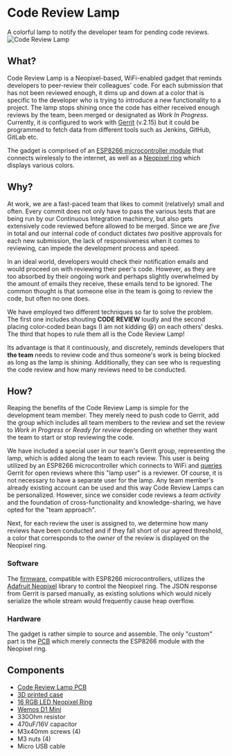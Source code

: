 # Code Review Lamp
A colorful lamp to notify the developer team for pending code reviews.
![Code Review Lamp](https://i.imgur.com/V9rwpnD.jpg)

## What?
Code Review Lamp is a Neopixel-based, WiFi-enabled gadget that reminds developers to peer-review their colleagues' code. For each submission that has not been reviewed enough, it dims up and down at a color that is specific to the developer who is trying to introduce a new functionality to a project. The lamp stops shining once the code has either received enough reviews by the team, been merged or designated as *Work In Progress*. Currently, it is configured to work with [Gerrit](https://www.gerritcodereview.com/) (v.2.15) but it could be programmed to fetch data from different tools such as Jenkins, GitHub, GitLab etc.

The gadget is comprised of an [ESP8266 microcontroller module](https://wiki.wemos.cc/products:d1:d1_mini) that connects wirelessly to the internet, as well as a [Neopixel ring](https://www.adafruit.com/product/1463) which displays various colors.

## Why?
At work, we are a fast-paced team that likes to commit (relatively) small and often. Every commit does not only have to pass the various tests that are being run by our Continuous Integration machinery, but also gets extensively code reviewed before allowed to be merged. Since we are *five* in total and our internal code of conduct dictates *two* positive approvals for each new submission, the lack of responsiveness when it comes to reviewing, can impede the development process and speed.

In an ideal world, developers would check their notification emails and would proceed on with reviewing their peer's code. However, as they are too absorbed by their ongoing work and perhaps slightly overwhelmed by the amount of emails they receive, these emails tend to be ignored. The common thought is that someone else in the team is going to review the code, but often no one does.

We have employed two different techniques so far to solve the problem. The first one includes shouting **CODE REVIEW** loudly and the second placing color-coded bean bags (I am not kidding :laughing:) on each others' desks. The third that hopes to rule them all is the Code Review Lamp!

Its advantage is that it continuously, and discretely, reminds developers that **the team** needs to review code and thus someone's work is being blocked as long as the lamp is shining. Additionally, they can see who is requesting the code review and how many reviews need to be conducted.

## How?
Reaping the benefits of the Code Review Lamp is simple for the development team member. They merely need to push code to Gerrit, add the group which includes all team members to the review and set the review to *Work in Progress* or *Ready for review* depending on whether they want the team to start or stop reviewing the code.

We have included a special user in our team's Gerrit group, representing the lamp, which is added along the team to each review. This user is being utilized by an ESP8266 microcontroller which connects to WiFi and [queries](https://gerrit-review.googlesource.com/Documentation/rest-api-changes.html) Gerrit for open reviews where this "lamp user" is a reviewer. Of course, it is not necessary to have a separate user for the lamp. Any team member's already existing account can be used and this way Code Review Lamps can be personalized. However, since we consider code reviews a *team activity* and the foundation of cross-functionality and knowledge-sharing, we have opted for the "team approach".

Next, for each review the user is assigned to, we determine how many reviews have been conducted and if they fall short of our agreed threshold, a color that corresponds to the *owner* of the review is displayed on the Neopixel ring.

### Software
The [firmware](https://github.com/platisd/code-review-lamp/blob/master/firmware/gerrit_watcher/gerrit_watcher.ino), compatible with ESP8266 microcontrollers, utilizes the [Adafruit Neopixel](https://github.com/adafruit/Adafruit_NeoPixel) library to control the Neopixel ring. The JSON response from Gerrit is parsed manually, as existing solutions which would nicely serialize the whole stream would frequently cause heap overflow.

### Hardware
The gadget is rather simple to source and assemble. The only "custom" part is the [PCB](https://github.com/platisd/code-review-lamp/tree/master/hardware/gerrit_lamp) which merely connects the ESP8266 module with the Neopixel ring.

## Components
* [Code Review Lamp PCB](https://www.pcbway.com/project/shareproject/W17435BSW42_code_review_lamp.html)
* [3D printed case](https://www.tinkercad.com/things/evNud1d8GYI)
* [16 RGB LED Neopixel Ring](https://www.adafruit.com/product/1463)
* [Wemos D1 Mini](https://wiki.wemos.cc/products:d1:d1_mini)
* 330Ohm resistor
* 470uF/16V capacitor
* M3x40mm screws (4)
* M3 nuts (4)
* Micro USB cable
